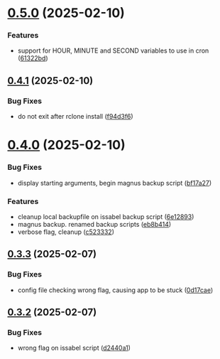 # [0.5.0](https://github.com/phonevox/pbackup/compare/v0.4.1...v0.5.0) (2025-02-10)


### Features

* support for HOUR, MINUTE and SECOND variables to use in cron ([61322bd](https://github.com/phonevox/pbackup/commit/61322bdefada006de3d877adee419934b0b35541))



## [0.4.1](https://github.com/phonevox/pbackup/compare/v0.4.0...v0.4.1) (2025-02-10)


### Bug Fixes

* do not exit after rclone install ([f94d3f6](https://github.com/phonevox/pbackup/commit/f94d3f664a8ee7a0bf0a68faa856768ef0314adc))



# [0.4.0](https://github.com/phonevox/pbackup/compare/v0.3.3...v0.4.0) (2025-02-10)


### Bug Fixes

* display starting arguments, begin magnus backup script ([bf17a27](https://github.com/phonevox/pbackup/commit/bf17a274fd90dd324a1ba77036bad92ba1fa0f19))


### Features

* cleanup local backupfile on issabel backup script ([6e12893](https://github.com/phonevox/pbackup/commit/6e12893094f224ddf3d27b313b69b864e2d413cc))
* magnus backup. renamed backup scripts ([eb8b414](https://github.com/phonevox/pbackup/commit/eb8b414d43f816266cf95f9eb5a7251c6eb79979))
* verbose flag, cleanup ([c523332](https://github.com/phonevox/pbackup/commit/c5233327fe4044fb47a4625fc49a3b8a2d48bdbf))



## [0.3.3](https://github.com/phonevox/pbackup/compare/v0.3.2...v0.3.3) (2025-02-07)


### Bug Fixes

* config file checking wrong flag, causing app to be stuck ([0d17cae](https://github.com/phonevox/pbackup/commit/0d17cae66f578161ab642519cac944cc24c44fab))



## [0.3.2](https://github.com/phonevox/pbackup/compare/v0.3.1...v0.3.2) (2025-02-07)


### Bug Fixes

* wrong flag on issabel script ([d2440a1](https://github.com/phonevox/pbackup/commit/d2440a187564a7af289739decc17f41812726776))



